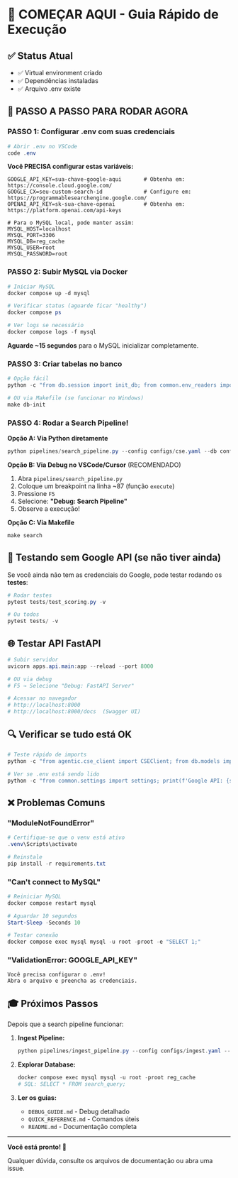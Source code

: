 <!-- SPDX-License-Identifier: MIT | (c) 2025 Leopoldo Carvalho Correia de Lima -->

# 🚀 COMEÇAR AQUI - Guia Rápido de Execução

## ✅ Status Atual
- ✅ Virtual environment criado
- ✅ Dependências instaladas
- ✅ Arquivo .env existe

## 📝 PASSO A PASSO PARA RODAR AGORA

### PASSO 1: Configurar .env com suas credenciais
```powershell
# Abrir .env no VSCode
code .env
```

**Você PRECISA configurar estas variáveis:**
```env
GOOGLE_API_KEY=sua-chave-google-aqui       # Obtenha em: https://console.cloud.google.com/
GOOGLE_CX=seu-custom-search-id             # Configure em: https://programmablesearchengine.google.com/
OPENAI_API_KEY=sk-sua-chave-openai         # Obtenha em: https://platform.openai.com/api-keys

# Para o MySQL local, pode manter assim:
MYSQL_HOST=localhost
MYSQL_PORT=3306
MYSQL_DB=reg_cache
MYSQL_USER=root
MYSQL_PASSWORD=root
```

### PASSO 2: Subir MySQL via Docker
```powershell
# Iniciar MySQL
docker compose up -d mysql

# Verificar status (aguarde ficar "healthy")
docker compose ps

# Ver logs se necessário
docker compose logs -f mysql
```

**Aguarde ~15 segundos** para o MySQL inicializar completamente.

### PASSO 3: Criar tabelas no banco
```powershell
# Opção fácil
python -c "from db.session import init_db; from common.env_readers import load_yaml_with_env; init_db(load_yaml_with_env('configs/db.yaml'))"

# OU via Makefile (se funcionar no Windows)
make db-init
```

### PASSO 4: Rodar a Search Pipeline!

**Opção A: Via Python diretamente**
```powershell
python pipelines/search_pipeline.py --config configs/cse.yaml --db configs/db.yaml --query "RN 259 ANS" --topn 10
```

**Opção B: Via Debug no VSCode/Cursor** (RECOMENDADO)
1. Abra `pipelines/search_pipeline.py`
2. Coloque um breakpoint na linha ~87 (função `execute`)
3. Pressione `F5`
4. Selecione: **"Debug: Search Pipeline"**
5. Observe a execução!

**Opção C: Via Makefile**
```powershell
make search
```

## 🎯 Testando sem Google API (se não tiver ainda)

Se você ainda não tem as credenciais do Google, pode testar rodando os **testes**:

```powershell
# Rodar testes
pytest tests/test_scoring.py -v

# Ou todos
pytest tests/ -v
```

## 🌐 Testar API FastAPI

```powershell
# Subir servidor
uvicorn apps.api.main:app --reload --port 8000

# OU via debug
# F5 → Selecione "Debug: FastAPI Server"

# Acessar no navegador
# http://localhost:8000
# http://localhost:8000/docs  (Swagger UI)
```

## 🔍 Verificar se tudo está OK

```powershell
# Teste rápido de imports
python -c "from agentic.cse_client import CSEClient; from db.models import SearchQuery; print('✅ Imports OK!')"

# Ver se .env está sendo lido
python -c "from common.settings import settings; print(f'Google API: {settings.google_api_key[:10]}...')"
```

## ❌ Problemas Comuns

### "ModuleNotFoundError"
```powershell
# Certifique-se que o venv está ativo
.venv\Scripts\activate

# Reinstale
pip install -r requirements.txt
```

### "Can't connect to MySQL"
```powershell
# Reiniciar MySQL
docker compose restart mysql

# Aguardar 10 segundos
Start-Sleep -Seconds 10

# Testar conexão
docker compose exec mysql mysql -u root -proot -e "SELECT 1;"
```

### "ValidationError: GOOGLE_API_KEY"
```
Você precisa configurar o .env!
Abra o arquivo e preencha as credenciais.
```

## 🎓 Próximos Passos

Depois que a search pipeline funcionar:

1. **Ingest Pipeline:**
   ```powershell
   python pipelines/ingest_pipeline.py --config configs/ingest.yaml --db configs/db.yaml --limit 5
   ```

2. **Explorar Database:**
   ```powershell
   docker compose exec mysql mysql -u root -proot reg_cache
   # SQL: SELECT * FROM search_query;
   ```

3. **Ler os guias:**
   - `DEBUG_GUIDE.md` - Debug detalhado
   - `QUICK_REFERENCE.md` - Comandos úteis
   - `README.md` - Documentação completa

---

**Você está pronto! 🚀**

Qualquer dúvida, consulte os arquivos de documentação ou abra uma issue.

